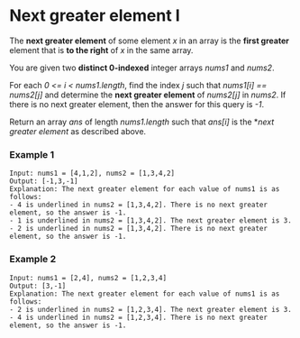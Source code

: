 # Next greater element I

The **next greater element** of some element *x* in an array is the **first greater** element that is **to the right** of *x* in the same array.

You are given two **distinct 0-indexed** integer arrays *nums1* and *nums2*.

For each *0 <= i < nums1.length*, find the index *j* such that *nums1[i] == nums2[j]* and determine the **next greater element** of *nums2[j]* in *nums2*. If there is no next greater element, then the answer for this query is *-1*.

Return an array *ans* of length *nums1.length* such that *ans[i]* is the **next greater element* as described above.

### Example 1
    Input: nums1 = [4,1,2], nums2 = [1,3,4,2]
    Output: [-1,3,-1]
    Explanation: The next greater element for each value of nums1 is as follows:
    - 4 is underlined in nums2 = [1,3,4,2]. There is no next greater element, so the answer is -1.
    - 1 is underlined in nums2 = [1,3,4,2]. The next greater element is 3.
    - 2 is underlined in nums2 = [1,3,4,2]. There is no next greater element, so the answer is -1.

### Example 2
    Input: nums1 = [2,4], nums2 = [1,2,3,4]
    Output: [3,-1]
    Explanation: The next greater element for each value of nums1 is as follows:
    - 2 is underlined in nums2 = [1,2,3,4]. The next greater element is 3.
    - 4 is underlined in nums2 = [1,2,3,4]. There is no next greater element, so the answer is -1.